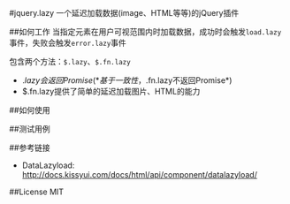 #jquery.lazy
一个延迟加载数据(image、HTML等等)的jQuery插件


##如何工作
当指定元素在用户可视范围内时加载数据，成功时会触发`load.lazy`事件，失败会触发`error.lazy`事件

包含两个方法：`$.lazy`、`$.fn.lazy`
* $.lazy会返回Promise(*基于一致性，$.fn.lazy不返回Promise*)
* $.fn.lazy提供了简单的延迟加载图片、HTML的能力


##如何使用


##测试用例


##参考链接
* DataLazyload: http://docs.kissyui.com/docs/html/api/component/datalazyload/


##License
MIT